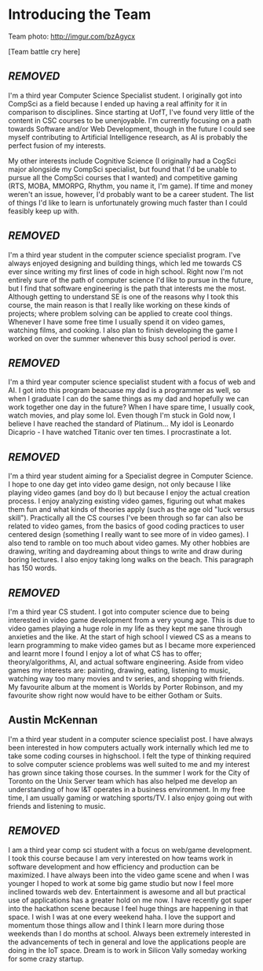 # Introducing the Team

Team photo:
http://imgur.com/bzAgycx

[Team battle cry here]

## ***REMOVED***
I'm a third year Computer Science Specialist student.  I originally got into CompSci as a field because I ended up having a real affinity for it in comparison to disciplines.  Since starting at UofT, I've found very little of the content in CSC courses to be unenjoyable.  I'm currently focusing on a path towards Software and/or Web Development, though in the future I could see myself contributing to Artificial Intelligence research, as AI is probably the perfect fusion of my interests.

My other interests include Cognitive Science (I originally had a CogSci major alongside my CompSci specialist, but found that I'd be unable to pursue all the CompSci courses that I wanted) and competitive gaming (RTS, MOBA, MMORPG, Rhythm, you name it, I'm game).  If time and money weren't an issue, however, I'd probably want to be a career student.  The list of things I'd like to learn is unfortunately growing much faster than I could feasibly keep up with.

## ***REMOVED***
I'm a third year student in the computer science specialist program. I've always enjoyed designing and building things, which led me towards CS ever since writing my first lines of code in high school. Right now I'm not entirely sure of the path of computer science I'd like to pursue in the future, but I find that software engineering is the path that interests me the most. Although getting to understand SE is one of the reasons why I took this course, the main reason is that I really like working on these kinds of projects; where problem solving can be applied to create cool things. Whenever I have some free time I usually spend it on video games, watching films, and cooking. I also plan to finish developing the game I worked on over the summer whenever this busy school period is over.

## ***REMOVED***
I'm a third year computer science specialist student with a focus of web and AI. I got into this program beacuase my dad is a programmer as well, so when I graduate I can do the same things as my dad and hopefully we can work together one day in the future? When I have spare time, I usually cook, watch movies, and play some lol. Even though I'm stuck in Gold now, I believe I have reached the standard of Platinum... My idol is Leonardo Dicaprio - I have watched Titanic over ten times. I procrastinate a lot.

## ***REMOVED***
I'm a third year student aiming for a Specialist degree in Computer Science. I hope to one day get into video game design, not only because I like playing video games (and boy do I) but because I enjoy the actual creation process. I enjoy analyzing existing video games, figuring out what makes them fun and what kinds of theories apply (such as the age old "luck versus skill"). Practically all the CS courses I've been through so far can also be related to video games, from the basics of good coding practices to user centered design (something I really want to see more of in video games).  I also tend to ramble on too much about video games. My other hobbies are drawing, writing and daydreaming about things to write and draw during boring lectures. I also enjoy taking long walks on the beach.  This paragraph has 150 words.

## ***REMOVED***
I'm a third year CS student. I got into computer science due to being interested in video game development from a very young age. This is due to video games playing a huge role in my life as they kept me sane through anxieties and the like. At the start of high school I viewed CS as a means to learn programming to make video games but as I became more experienced and learnt more I found I enjoy a lot of what CS has to offer; theory/algorithms, AI, and actual software engineering. Aside from video games my interests are: painting, drawing, eating, listening to music, watching way too many movies and tv series, and shopping with friends. My favourite album at the moment is Worlds by Porter Robinson, and my favourite show right now would have to be either Gotham or Suits.

## Austin McKennan
I'm a third year student in a computer science specialist post. I have always been interested in how computers actually work internally which led me to take some coding courses in highschool. I felt the type of thinking required to solve computer science problems was well suited to me and my interest has grown since taking those courses. In the summer I work for the City of Toronto on the Unix Server team which has also helped me develop an understanding of how I&T operates in a business environment. In my free time, I am usually gaming or watching sports/TV. I also enjoy going out with friends and listening to music.

## ***REMOVED***
I am a third year comp sci student with a focus on web/game development. I took this course because I am very interested on how teams work in software development and how efficiency and production can be maximized. I have always been into the video game scene and when I was younger I hoped to work at some big game studio but now I feel more inclined towards web dev. Entertainment is awesome and all but practical use of applications has a greater hold on me now. I have recently got super into the hackathon scene because I feel huge things are happening in that space. I wish I was at one every weekend haha. I love the support and momentum those things allow and I think I learn more during those weekends than I do months at school. Always been extremely interested in the advancements of tech in general and love the applications people are doing in the IoT space. Dream is to work in Silicon Vally someday working for some crazy startup.
